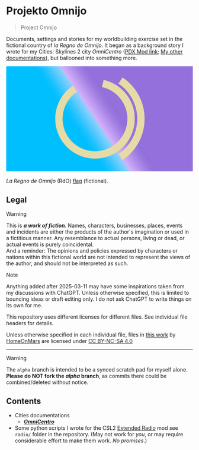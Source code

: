 <!-- -*- coding: utf-8 -*- -->

Projekto Omnijo
===============================================================================

> Project Omnijo

Documents, settings and stories for my worldbuilding exercise
set in the fictional country of *la Regno de Omnijo*.
It began as a background story I wrote for my Cities: Skylines 2 city
*OmniCentro*
([PDX Mod link](https://mods.paradoxplaza.com/mods/97163/Any);
[My other documentations](OmniCentro.md)),
but ballooned into something more.

![RdO emblem](fig/RdOFlago.svg)

*La Regno de Omnijo* (RdO) [flag](OmniCentro/Emblemoj.md) (fictional).

Legal
-------------------------------------------------------------------------------

> [!WARNING]
> This is ***a work of fiction***.
> Names, characters, businesses, places, events and incidents
> are either the products of the author's imagination
> or used in a fictitious manner.
> Any resemblance to actual persons, living or dead, or actual events
> is purely coincidental.  
> And a reminder: The opinions and policies expressed by characters or nations
> within this fictional world
> are not intended to represent the views of the author,
> and should not be interpreted as such.

> [!NOTE]
> Anything added after 2025-03-11
> may have some inspirations taken from my discussions with ChatGPT.
> Unless otherwise specified,
> this is limited to bouncing ideas or draft editing only.
> I do not ask ChatGPT to write things on its own for me.

This repository uses different licenses for different files.
See individual file headers for details.
<p xmlns:cc="http://creativecommons.org/ns#" xmlns:dct="http://purl.org/dc/terms/">Unless otherwise specified in each individual file, files in <a property="dct:title" rel="cc:attributionURL" href="https://github.com/HomeOnMars/projektoOmnijo">this work</a> by <a rel="cc:attributionURL dct:creator" property="cc:attributionName" href="https://github.com/HomeOnMars">HomeOnMars</a> are licensed under <a href="https://creativecommons.org/licenses/by-nc-sa/4.0/?ref=chooser-v1" target="_blank" rel="license noopener noreferrer" style="display:inline-block;">CC BY-NC-SA 4.0<img style="height:22px!important;margin-left:3px;vertical-align:text-bottom;" src="https://mirrors.creativecommons.org/presskit/icons/cc.svg?ref=chooser-v1" alt=""><img style="height:22px!important;margin-left:3px;vertical-align:text-bottom;" src="https://mirrors.creativecommons.org/presskit/icons/by.svg?ref=chooser-v1" alt=""><img style="height:22px!important;margin-left:3px;vertical-align:text-bottom;" src="https://mirrors.creativecommons.org/presskit/icons/nc.svg?ref=chooser-v1" alt=""><img style="height:22px!important;margin-left:3px;vertical-align:text-bottom;" src="https://mirrors.creativecommons.org/presskit/icons/sa.svg?ref=chooser-v1" alt=""></a></p>

-------------------------------------------------------------------------------

> [!WARNING]
> The `alpha` branch is intended to be a synced scratch pad for myself alone.  
> **Please do NOT fork the *alpha* branch**, as
> commits there could be combined/deleted without notice.

Contents
-------------------------------------------------------------------------------

- Cities documentations
  - [***OmniCentro***](OmniCentro.md)
- Some python scripts I wrote for the CSL2
  [Extended Radio](https://mods.paradoxplaza.com/mods/75862/Windows) mod
  see `radio/` folder in the repository.
  (May not work for *you*,
  or may require considerable effort to make them work.
  *No promises*.)
